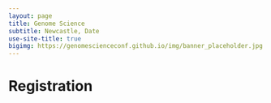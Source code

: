 ```yaml
---
layout: page
title: Genome Science
subtitle: Newcastle, Date
use-site-title: true
bigimg: https://genomescienceconf.github.io/img/banner_placeholder.jpg
---
```


# Registration

<!-- ## Abstract Submission 

Abstract submission is now open for short talks and poster presentations at Genome Science 2024. Register your interest via the [Abstract Submission Portal](https://www.genomescienceconference.com/). Note that this is separate from the registering for the conference (see below). Registration will be a requirement for accepted presentations.

## Registration Options

There are various registration options - some are time limited so sign up soon or miss out!

Register here - [EasyBook](https://events.eazybook.com/genomescience2024)

__Deadlines__
- May 24th, 2024 - Early Bird registration closes (previously April 30th)
- June 13th, 2024 - University accomodation option closes.
- June 16th, 2024 - Abstract submissions close (previously 24th May)
- June 26th, 2024 - Registration closes (previously 24th June)

__Abstract Submission__ will follow shortly

Student - Limited Spaces **(NOTE: we will require proof of status when you come to the conference)**: 
- Student Early Bird (£225) - Available until May 24th, 2024 - __sign up soon__
- Student (£250) - Student Registration Price We will require proof of status when you come to the conference.

Delegate:
- Early Bird (£260) - Available until May 24th, 2024 - __sign up soon__
- Delegate (£300) - Our standard delegate rate. Reserved for academics, students, members of the public.

Industry:
- Company (£400) - for attendees from commercial companies and exhibitors wishing to bring additional people.

All of the above packages include attendance for all three days, morning pastries, lunch, coffee between sessions and wine and nibbles during the evening of the 16th July poster session.

## Dinner 
The conference dinner will take place in the Harbour Hotel, Bristol. This is a ticketed event so please pick up your ticket during registration to join us in this beautiful venue.

## Accommodation
We are offering campus accommodation at [@33](https://www.bristol.ac.uk/accommodation/about/residences/accommodation-at-thirty-three/) for £60 per night (ensuite) or at [Goldney Hall](https://www.bristol.ac.uk/accommodation/about/residences/goldney/) at £55 per night (shared facilities + breakfast). This can be purchased during registration (Note: this option closes on June 13th). The registration webpage also provides other alternative external accommodation choices. 

 -->

